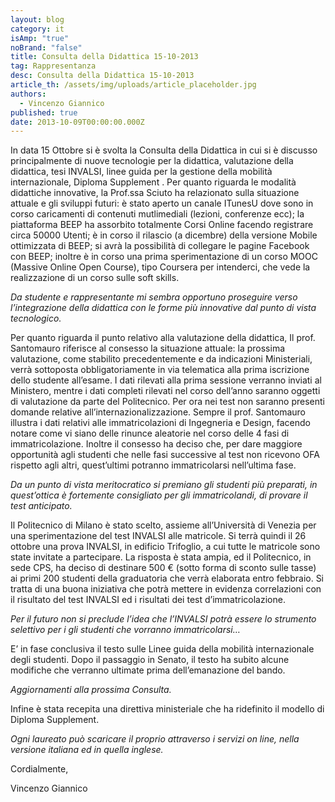 ```yaml
---
layout: blog
category: it
isAmp: "true"
noBrand: "false"
title: Consulta della Didattica 15-10-2013
tag: Rappresentanza
desc: Consulta della Didattica 15-10-2013
article_th: /assets/img/uploads/article_placeholder.jpg
authors:
  - Vincenzo Giannico
published: true
date: 2013-10-09T00:00:00.000Z
---
```


In data 15 Ottobre si è svolta la Consulta della Didattica in cui si è discusso principalmente di nuove tecnologie per la didattica, valutazione della didattica, tesi INVALSI, linee guida per la gestione della mobilità internazionale, Diploma Supplement . Per quanto riguarda le modalità didattiche innovative, la Prof.ssa Sciuto ha relazionato sulla situazione attuale e gli sviluppi futuri: è stato aperto un canale ITunesU dove sono in corso caricamenti di contenuti mutlimediali (lezioni, conferenze ecc); la piattaforma BEEP ha assorbito totalmente Corsi Online facendo registrare circa 50000 Utenti; è in corso il rilascio (a dicembre) della versione Mobile ottimizzata di BEEP; si avrà la possibilità di collegare le pagine Facebook con BEEP; inoltre è in corso una prima sperimentazione di un corso MOOC (Massive Online Open Course), tipo Coursera per intenderci, che vede la realizzazione di un corso sulle soft skills.

_Da studente e rappresentante mi sembra opportuno proseguire verso l’integrazione della didattica con le forme più innovative dal punto di vista tecnologico._

Per quanto riguarda il punto relativo alla valutazione della didattica, Il prof. Santomauro riferisce al consesso la situazione attuale: la prossima valutazione, come stabilito precedentemente e da indicazioni Ministeriali, verrà sottoposta obbligatoriamente in via telematica alla prima iscrizione dello studente all’esame. I dati rilevati alla prima sessione verranno inviati al Ministero, mentre i dati completi rilevati nel corso dell’anno saranno oggetti di valutazione da parte del Politecnico. Per ora nei test non saranno presenti domande relative all’internazionalizzazione. Sempre il prof. Santomauro illustra i dati relativi alle immatricolazioni di Ingegneria e Design, facendo notare come vi siano delle rinunce aleatorie nel corso delle 4 fasi di immatricolazione. Inoltre il consesso ha deciso che, per dare maggiore opportunità agli studenti che nelle fasi successive al test non ricevono OFA rispetto agli altri, quest’ultimi potranno immatricolarsi nell’ultima fase.

_Da un punto di vista meritocratico si premiano gli studenti più preparati, in quest’ottica è fortemente consigliato per gli immatricolandi, di provare il test anticipato._

Il Politecnico di Milano è stato scelto, assieme all’Università di Venezia per una sperimentazione del test INVALSI alle matricole. Si terrà quindi il 26 ottobre una prova INVALSI, in edificio Trifoglio, a cui tutte le matricole sono state invitate a partecipare. La risposta è stata ampia, ed il Politecnico, in sede CPS, ha deciso di destinare 500 € (sotto forma di sconto sulle tasse) ai primi 200 studenti della graduatoria che verrà elaborata entro febbraio. Si tratta di una buona iniziativa che potrà mettere in evidenza correlazioni con il risultato del test INVALSI ed i risultati dei test d’immatricolazione.

_Per il futuro non si preclude l’idea che l’INVALSI potrà essere lo strumento selettivo per i gli studenti che vorranno immatricolarsi…_

E’ in fase conclusiva il testo sulle Linee guida della mobilità internazionale degli studenti. Dopo il passaggio in Senato, il testo ha subito alcune modifiche che verranno ultimate prima dell’emanazione del bando.

_Aggiornamenti alla prossima Consulta._

Infine è stata recepita una direttiva ministeriale che ha ridefinito il modello di Diploma Supplement.

_Ogni laureato può scaricare il proprio attraverso i servizi on line, nella versione italiana ed in quella inglese._

Cordialmente,

Vincenzo Giannico

